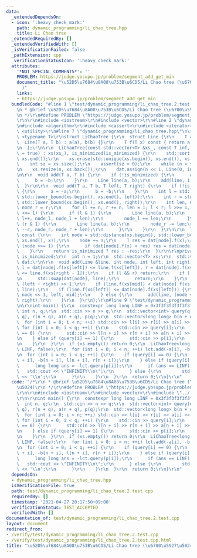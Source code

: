 ```yaml
---
data:
  _extendedDependsOn:
  - icon: ':heavy_check_mark:'
    path: dynamic_programming/li_chao_tree.hpp
    title: Li Chao tree
  _extendedRequiredBy: []
  _extendedVerifiedWith: []
  _isVerificationFailed: false
  _pathExtension: cpp
  _verificationStatusIcon: ':heavy_check_mark:'
  attributes:
    '*NOT_SPECIAL_COMMENTS*': ''
    PROBLEM: https://judge.yosupo.jp/problem/segment_add_get_min
    document_title: "\u52D5\u7684\u8A08\u753B\u6CD5/Li Chao tree (\u6700\u5927\u5024\
      )"
    links:
    - https://judge.yosupo.jp/problem/segment_add_get_min
  bundledCode: "#line 1 \"test/dynamic_programming/li_chao_tree.2.test.cpp\"\n/*\r\
    \n * @brief \u52D5\u7684\u8A08\u753B\u6CD5/Li Chao tree (\u6700\u5927\u5024)\r\
    \n */\r\n#define PROBLEM \"https://judge.yosupo.jp/problem/segment_add_get_min\"\
    \r\n\r\n#include <iostream>\r\n#include <vector>\r\n#line 2 \"dynamic_programming/li_chao_tree.hpp\"\
    \n#include <algorithm>\r\n#include <cassert>\r\n#include <iterator>\r\n#include\
    \ <utility>\r\n#line 7 \"dynamic_programming/li_chao_tree.hpp\"\n\r\ntemplate\
    \ <typename T>\r\nstruct LiChaoTree {\r\n  struct Line {\r\n    T a, b;\r\n  \
    \  Line(T a, T b) : a(a), b(b) {}\r\n    T f(T x) const { return a * x + b; }\r\
    \n  };\r\n\r\n  LiChaoTree(const std::vector<T> &xs_, const T inf, bool is_minimized\
    \ = true) : xs(xs_), is_minimized(is_minimized) {\r\n    std::sort(xs.begin(),\
    \ xs.end());\r\n    xs.erase(std::unique(xs.begin(), xs.end()), xs.end());\r\n\
    \    int sz = xs.size();\r\n    assert(sz > 0);\r\n    while (n < sz) n <<= 1;\r\
    \n    xs.resize(n, xs.back());\r\n    dat.assign(n << 1, Line(0, inf));\r\n  }\r\
    \n\r\n  void add(T a, T b) {\r\n    if (!is_minimized) {\r\n      a = -a;\r\n\
    \      b = -b;\r\n    }\r\n    Line line(a, b);\r\n    add(line, 1, 0, n);\r\n\
    \  }\r\n\r\n  void add(T a, T b, T left, T right) {\r\n    if (!is_minimized)\
    \ {\r\n      a = -a;\r\n      b = -b;\r\n    }\r\n    int l = std::distance(xs.begin(),\
    \ std::lower_bound(xs.begin(), xs.end(), left));\r\n    int r = std::distance(xs.begin(),\
    \ std::lower_bound(xs.begin(), xs.end(), right));\r\n    int len, node_l = l,\
    \ node_r = r;\r\n    for (l += n, r += n, len = 1; l < r; l >>= 1, r >>= 1, len\
    \ <<= 1) {\r\n      if (l & 1) {\r\n        Line line(a, b);\r\n        add(line,\
    \ l++, node_l, node_l + len);\r\n        node_l += len;\r\n      }\r\n      if\
    \ (r & 1) {\r\n        Line line(a, b);\r\n        node_r -= len;\r\n        add(line,\
    \ --r, node_r, node_r + len);\r\n      }\r\n    }\r\n  }\r\n\r\n  T query(T x)\
    \ const {\r\n    int node = std::distance(xs.begin(), std::lower_bound(xs.begin(),\
    \ xs.end(), x));\r\n    node += n;\r\n    T res = dat[node].f(x);\r\n    while\
    \ (node >>= 1) {\r\n      if (dat[node].f(x) < res) res = dat[node].f(x);\r\n\
    \    }\r\n    return is_minimized ? res : -res;\r\n  }\r\n\r\nprivate:\r\n  bool\
    \ is_minimized;\r\n  int n = 1;\r\n  std::vector<T> xs;\r\n  std::vector<Line>\
    \ dat;\r\n\r\n  void add(Line &line, int node, int left, int right) {\r\n    bool\
    \ l = dat[node].f(xs[left]) <= line.f(xs[left]), r = dat[node].f(xs[right - 1])\
    \ <= line.f(xs[right - 1]);\r\n    if (l && r) return;\r\n    if (!l && !r) {\r\
    \n      std::swap(dat[node], line);\r\n      return;\r\n    }\r\n    int mid =\
    \ (left + right) >> 1;\r\n    if (line.f(xs[mid]) < dat[node].f(xs[mid])) std::swap(dat[node],\
    \ line);\r\n    if (line.f(xs[left]) <= dat[node].f(xs[left])) {\r\n      add(line,\
    \ node << 1, left, mid);\r\n    } else {\r\n      add(line, (node << 1) + 1, mid,\
    \ right);\r\n    }\r\n  }\r\n};\r\n#line 9 \"test/dynamic_programming/li_chao_tree.2.test.cpp\"\
    \n\r\nint main() {\r\n  constexpr long long LINF = 0x3f3f3f3f3f3f3f3fLL;\r\n \
    \ int n, q;\r\n  std::cin >> n >> q;\r\n  std::vector<int> query(q, 0), l(n +\
    \ q), r(n + q), a(n + q), p(q);\r\n  std::vector<long long> b(n + q), xs;\r\n\
    \  for (int i = 0; i < n; ++i) std::cin >> l[i] >> r[i] >> a[i] >> b[i];\r\n \
    \ for (int i = 0; i < q; ++i) {\r\n    std::cin >> query[i];\r\n    if (query[i]\
    \ == 0) {\r\n      std::cin >> l[n + i] >> r[n + i] >> a[n + i] >> b[n + i];\r\
    \n    } else if (query[i] == 1) {\r\n      std::cin >> p[i];\r\n      xs.emplace_back(p[i]);\r\
    \n    }\r\n  }\r\n  if (xs.empty()) return 0;\r\n  LiChaoTree<long long> lct(xs,\
    \ LINF, false);\r\n  for (int i = 0; i < n; ++i) lct.add(-a[i], -b[i], l[i], r[i]);\r\
    \n  for (int i = 0; i < q; ++i) {\r\n    if (query[i] == 0) {\r\n      lct.add(-a[n\
    \ + i], -b[n + i], l[n + i], r[n + i]);\r\n    } else if (query[i] == 1) {\r\n\
    \      long long ans = -lct.query(p[i]);\r\n      if (ans == LINF) {\r\n     \
    \   std::cout << \"INFINITY\\n\";\r\n      } else {\r\n        std::cout << ans\
    \ << '\\n';\r\n      }\r\n    }\r\n  }\r\n  return 0;\r\n}\r\n"
  code: "/*\r\n * @brief \u52D5\u7684\u8A08\u753B\u6CD5/Li Chao tree (\u6700\u5927\
    \u5024)\r\n */\r\n#define PROBLEM \"https://judge.yosupo.jp/problem/segment_add_get_min\"\
    \r\n\r\n#include <iostream>\r\n#include <vector>\r\n#include \"../../dynamic_programming/li_chao_tree.hpp\"\
    \r\n\r\nint main() {\r\n  constexpr long long LINF = 0x3f3f3f3f3f3f3f3fLL;\r\n\
    \  int n, q;\r\n  std::cin >> n >> q;\r\n  std::vector<int> query(q, 0), l(n +\
    \ q), r(n + q), a(n + q), p(q);\r\n  std::vector<long long> b(n + q), xs;\r\n\
    \  for (int i = 0; i < n; ++i) std::cin >> l[i] >> r[i] >> a[i] >> b[i];\r\n \
    \ for (int i = 0; i < q; ++i) {\r\n    std::cin >> query[i];\r\n    if (query[i]\
    \ == 0) {\r\n      std::cin >> l[n + i] >> r[n + i] >> a[n + i] >> b[n + i];\r\
    \n    } else if (query[i] == 1) {\r\n      std::cin >> p[i];\r\n      xs.emplace_back(p[i]);\r\
    \n    }\r\n  }\r\n  if (xs.empty()) return 0;\r\n  LiChaoTree<long long> lct(xs,\
    \ LINF, false);\r\n  for (int i = 0; i < n; ++i) lct.add(-a[i], -b[i], l[i], r[i]);\r\
    \n  for (int i = 0; i < q; ++i) {\r\n    if (query[i] == 0) {\r\n      lct.add(-a[n\
    \ + i], -b[n + i], l[n + i], r[n + i]);\r\n    } else if (query[i] == 1) {\r\n\
    \      long long ans = -lct.query(p[i]);\r\n      if (ans == LINF) {\r\n     \
    \   std::cout << \"INFINITY\\n\";\r\n      } else {\r\n        std::cout << ans\
    \ << '\\n';\r\n      }\r\n    }\r\n  }\r\n  return 0;\r\n}\r\n"
  dependsOn:
  - dynamic_programming/li_chao_tree.hpp
  isVerificationFile: true
  path: test/dynamic_programming/li_chao_tree.2.test.cpp
  requiredBy: []
  timestamp: '2021-04-27 20:17:50+09:00'
  verificationStatus: TEST_ACCEPTED
  verifiedWith: []
documentation_of: test/dynamic_programming/li_chao_tree.2.test.cpp
layout: document
redirect_from:
- /verify/test/dynamic_programming/li_chao_tree.2.test.cpp
- /verify/test/dynamic_programming/li_chao_tree.2.test.cpp.html
title: "\u52D5\u7684\u8A08\u753B\u6CD5/Li Chao tree (\u6700\u5927\u5024)"
---
```

